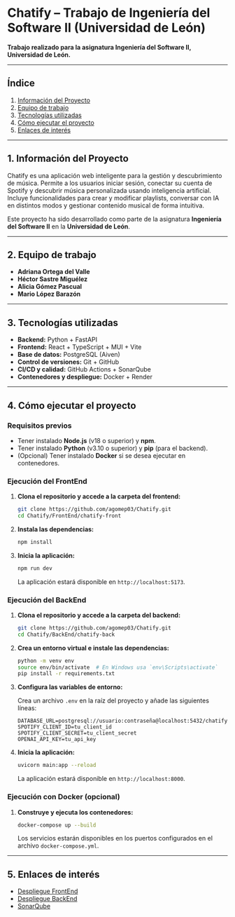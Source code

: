 # Chatify – Trabajo de Ingeniería del Software II (Universidad de León)

**Trabajo realizado para la asignatura Ingeniería del Software II, Universidad de León.**

---

## Índice

1. [Información del Proyecto](#información-del-proyecto)  
2. [Equipo de trabajo](#equipo-de-trabajo)  
3. [Tecnologías utilizadas](#tecnologías-utilizadas)  
4. [Cómo ejecutar el proyecto](#cómo-ejecutar-el-proyecto)  
5. [Enlaces de interés](#enlaces-de-interés)  

---

## 1. Información del Proyecto

Chatify es una aplicación web inteligente para la gestión y descubrimiento de música. Permite a los usuarios iniciar sesión, conectar su cuenta de Spotify y descubrir música personalizada usando inteligencia artificial. Incluye funcionalidades para crear y modificar playlists, conversar con IA en distintos modos y gestionar contenido musical de forma intuitiva.

Este proyecto ha sido desarrollado como parte de la asignatura **Ingeniería del Software II** en la **Universidad de León**.

---

## 2. Equipo de trabajo

- **Adriana Ortega del Valle**  
- **Héctor Sastre Miguélez**  
- **Alicia Gómez Pascual**  
- **Mario López Barazón**  

---

## 3. Tecnologías utilizadas

- **Backend:** Python + FastAPI
- **Frontend:** React + TypeScript + MUI + Vite
- **Base de datos:** PostgreSQL (Aiven)
- **Control de versiones:** Git + GitHub
- **CI/CD y calidad:** GitHub Actions + SonarQube
- **Contenedores y despliegue:** Docker + Render

---

## 4. Cómo ejecutar el proyecto

### Requisitos previos

- Tener instalado **Node.js** (v18 o superior) y **npm**.
- Tener instalado **Python** (v3.10 o superior) y **pip** (para el backend).
- (Opcional) Tener instalado **Docker** si se desea ejecutar en contenedores.

### Ejecución del FrontEnd

1. **Clona el repositorio y accede a la carpeta del frontend:**
   ```bash
   git clone https://github.com/agomep03/Chatify.git
   cd Chatify/FrontEnd/chatify-front
   ```

2. **Instala las dependencias:**
   ```bash
   npm install
   ```

3. **Inicia la aplicación:**
   ```bash
   npm run dev
   ```

   La aplicación estará disponible en `http://localhost:5173`.

### Ejecución del BackEnd

1. **Clona el repositorio y accede a la carpeta del backend:**
   ```bash
   git clone https://github.com/agomep03/Chatify.git
   cd Chatify/BackEnd/chatify-back
   ```

2. **Crea un entorno virtual e instale las dependencias:**
   ```bash
   python -m venv env
   source env/bin/activate  # En Windows usa `env\Scripts\activate`
   pip install -r requirements.txt
   ```

3. **Configura las variables de entorno:**

   Crea un archivo `.env` en la raíz del proyecto y añade las siguientes líneas:
   ```env
   DATABASE_URL=postgresql://usuario:contraseña@localhost:5432/chatify
   SPOTIFY_CLIENT_ID=tu_client_id
   SPOTIFY_CLIENT_SECRET=tu_client_secret
   OPENAI_API_KEY=tu_api_key
   ```

4. **Inicia la aplicación:**
   ```bash
   uvicorn main:app --reload
   ```

   La aplicación estará disponible en `http://localhost:8000`.

### Ejecución con Docker (opcional)

1. **Construye y ejecuta los contenedores:**
   ```bash
   docker-compose up --build
   ```

   Los servicios estarán disponibles en los puertos configurados en el archivo `docker-compose.yml`.

---

## 5. Enlaces de interés

- [Despliegue FrontEnd](https://chatifyfront.onrender.com/)
- [Despliegue BackEnd](https://chatifyback.onrender.com)
- [SonarQube](https://sonarcloud.io/project/overview?id=agomep03_chatify)

